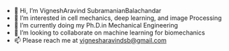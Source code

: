 - 👋 Hi, I’m VigneshAravind SubramanianBalachandar
- 👀 I’m interested in cell mechanics, deep learning, and image Processing
- 🌱 I’m currently doing my Ph.D.in Mechanical Engineering 
- 💞️ I’m looking to collaborate on machine learning for biomechanics
- 📫 Please reach me at vignesharavindsb@gmail.com

<!---
vi356761/vi356761 is a ✨ special ✨ repository because its `README.md` (this file) appears on your GitHub profile.
You can click the Preview link to take a look at your changes.
--->
